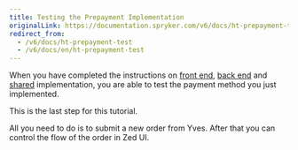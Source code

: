 ```yaml
---
title: Testing the Prepayment Implementation
originalLink: https://documentation.spryker.com/v6/docs/ht-prepayment-test
redirect_from:
  - /v6/docs/ht-prepayment-test
  - /v6/docs/en/ht-prepayment-test
---
```


When you have completed the instructions on [front end](/docs/scos/dev/developer-guides/202001.0/development-guide/back-end/data-manipulation/payment-methods/prepayment/ht-prepayment-f), [back end](/docs/scos/dev/developer-guides/202001.0/development-guide/back-end/data-manipulation/payment-methods/prepayment/ht-prepayment-b) and [shared](/docs/scos/dev/developer-guides/202001.0/development-guide/back-end/data-manipulation/payment-methods/prepayment/ht-prepayment-s) implementation, you are able to test the payment method you just implemented.

 This is the last step for this tutorial.

All you need to do is to submit a new order from Yves. After that you can control the flow of the order in Zed UI.
